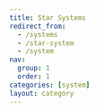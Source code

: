 ```yaml
---
title: Star Systems
redirect_from:
  - /systems
  - /star-system
  - /system
nav:
  group: 1
  order: 1
categories: [system]
layout: category
---
```



